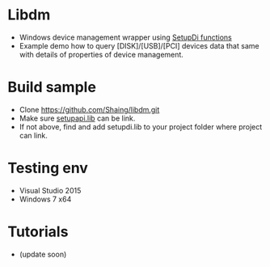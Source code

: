# Libdm
- Windows device management wrapper using [SetupDi functions](https://docs.microsoft.com/zh-tw/windows-hardware/drivers/install/device-information-sets)
- Example demo how to query [DISK]/[USB]/[PCI] devices data that same with details of properties of device management.
# Build sample
- Clone https://github.com/Shaing/libdm.git
- Make sure [setupapi.lib](https://msdn.microsoft.com/en-us/library/windows/desktop/cc185682(v=vs.85).aspx) can be link.
- If not above, find and add setupdi.lib to your project folder where project can link.
# Testing env
- Visual Studio 2015
- Windows 7 x64
# Tutorials
- (update soon)

